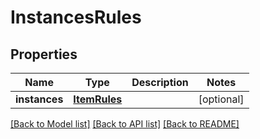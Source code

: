 # InstancesRules

## Properties
Name | Type | Description | Notes
------------ | ------------- | ------------- | -------------
**instances** | [**ItemRules**](ItemRules.md) |  | [optional] 

[[Back to Model list]](../README.md#documentation-for-models) [[Back to API list]](../README.md#documentation-for-api-endpoints) [[Back to README]](../README.md)

